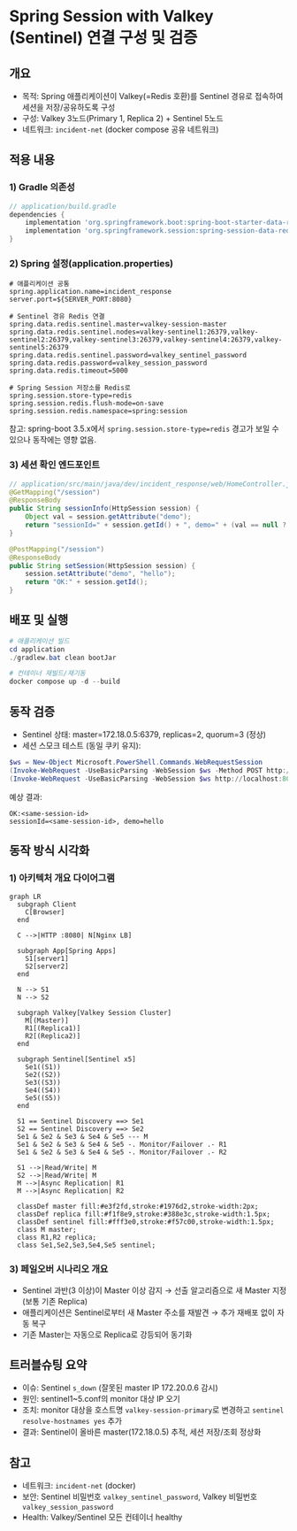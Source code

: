# Spring Session with Valkey (Sentinel) 연결 구성 및 검증

## 개요
- 목적: Spring 애플리케이션이 Valkey(=Redis 호환)를 Sentinel 경유로 접속하여 세션을 저장/공유하도록 구성
- 구성: Valkey 3노드(Primary 1, Replica 2) + Sentinel 5노드
- 네트워크: `incident-net` (docker compose 공유 네트워크)

## 적용 내용

### 1) Gradle 의존성
```groovy
// application/build.gradle
dependencies {
    implementation 'org.springframework.boot:spring-boot-starter-data-redis'
    implementation 'org.springframework.session:spring-session-data-redis'
}
```

### 2) Spring 설정(application.properties)
```properties
# 애플리케이션 공통
spring.application.name=incident_response
server.port=${SERVER_PORT:8080}

# Sentinel 경유 Redis 연결
spring.data.redis.sentinel.master=valkey-session-master
spring.data.redis.sentinel.nodes=valkey-sentinel1:26379,valkey-sentinel2:26379,valkey-sentinel3:26379,valkey-sentinel4:26379,valkey-sentinel5:26379
spring.data.redis.sentinel.password=valkey_sentinel_password
spring.data.redis.password=valkey_session_password
spring.data.redis.timeout=5000

# Spring Session 저장소를 Redis로
spring.session.store-type=redis
spring.session.redis.flush-mode=on-save
spring.session.redis.namespace=spring:session
```

참고: spring-boot 3.5.x에서 `spring.session.store-type=redis` 경고가 보일 수 있으나 동작에는 영향 없음.

### 3) 세션 확인 엔드포인트
```java
// application/src/main/java/dev/incident_response/web/HomeController.java
@GetMapping("/session")
@ResponseBody
public String sessionInfo(HttpSession session) {
    Object val = session.getAttribute("demo");
    return "sessionId=" + session.getId() + ", demo=" + (val == null ? "null" : val.toString());
}

@PostMapping("/session")
@ResponseBody
public String setSession(HttpSession session) {
    session.setAttribute("demo", "hello");
    return "OK:" + session.getId();
}
```

## 배포 및 실행
```powershell
# 애플리케이션 빌드
cd application
./gradlew.bat clean bootJar

# 컨테이너 재빌드/재기동
docker compose up -d --build
```

## 동작 검증
- Sentinel 상태: master=172.18.0.5:6379, replicas=2, quorum=3 (정상)
- 세션 스모크 테스트 (동일 쿠키 유지):
```powershell
$ws = New-Object Microsoft.PowerShell.Commands.WebRequestSession
(Invoke-WebRequest -UseBasicParsing -WebSession $ws -Method POST http://localhost:8080/session).Content
(Invoke-WebRequest -UseBasicParsing -WebSession $ws http://localhost:8080/session).Content
```
예상 결과:
```
OK:<same-session-id>
sessionId=<same-session-id>, demo=hello
```

## 동작 방식 시각화


### 1) 아키텍처 개요 다이어그램
```mermaid
graph LR
  subgraph Client
    C[Browser]
  end

  C -->|HTTP :8080| N[Nginx LB]

  subgraph App[Spring Apps]
    S1[server1]
    S2[server2]
  end

  N --> S1
  N --> S2

  subgraph Valkey[Valkey Session Cluster]
    M[(Master)]
    R1[(Replica1)]
    R2[(Replica2)]
  end

  subgraph Sentinel[Sentinel x5]
    Se1((S1))
    Se2((S2))
    Se3((S3))
    Se4((S4))
    Se5((S5))
  end

  S1 == Sentinel Discovery ==> Se1
  S2 == Sentinel Discovery ==> Se2
  Se1 & Se2 & Se3 & Se4 & Se5 --- M
  Se1 & Se2 & Se3 & Se4 & Se5 -. Monitor/Failover .- R1
  Se1 & Se2 & Se3 & Se4 & Se5 -. Monitor/Failover .- R2

  S1 -->|Read/Write| M
  S2 -->|Read/Write| M
  M -->|Async Replication| R1
  M -->|Async Replication| R2

  classDef master fill:#e3f2fd,stroke:#1976d2,stroke-width:2px;
  classDef replica fill:#f1f8e9,stroke:#388e3c,stroke-width:1.5px;
  classDef sentinel fill:#fff3e0,stroke:#f57c00,stroke-width:1.5px;
  class M master;
  class R1,R2 replica;
  class Se1,Se2,Se3,Se4,Se5 sentinel;
```

### 3) 페일오버 시나리오 개요
- Sentinel 과반(3 이상)이 Master 이상 감지 → 선출 알고리즘으로 새 Master 지정(보통 기존 Replica)
- 애플리케이션은 Sentinel로부터 새 Master 주소를 재발견 → 추가 재배포 없이 자동 복구
- 기존 Master는 자동으로 Replica로 강등되어 동기화

## 트러블슈팅 요약
- 이슈: Sentinel `s_down` (잘못된 master IP 172.20.0.6 감시)
- 원인: sentinel1~5.conf의 monitor 대상 IP 오기
- 조치: monitor 대상을 호스트명 `valkey-session-primary`로 변경하고 `sentinel resolve-hostnames yes` 추가
- 결과: Sentinel이 올바른 master(172.18.0.5) 추적, 세션 저장/조회 정상화

## 참고
- 네트워크: `incident-net` (docker)
- 보안: Sentinel 비밀번호 `valkey_sentinel_password`, Valkey 비밀번호 `valkey_session_password`
- Health: Valkey/Sentinel 모든 컨테이너 healthy
